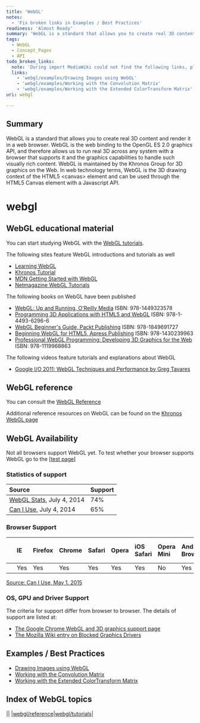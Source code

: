 ```yaml
---
title: 'WebGL'
notes:
  - 'Fix broken links in Examples / Best Practices'
readiness: 'Almost Ready'
summary: 'WebGL is a standard that allows you to create real 3D content and render it in a web browser. WebGL is the web binding to the OpenGL ES 2.0 graphics API, and therefore allows us to run real 3D across any system with a browser that supports it and the graphics capabilities to handle such visually rich content. WebGL is maintained by the Khronos Group for 3D graphics on the Web.  In web technology terms, WebGL is the 3D drawing context of the HTML5 &lt;canvas&gt; element and can be used through the HTML5 Canvas element with a Javascript API.'
tags:
  - WebGL
  - Concept_Pages
  - API
todo_broken_links:
  note: 'During import MediaWiki could not find the following links, please fix and adjust this list.'
  links:
    - 'webgl/examples/Drawing Images using WebGL'
    - 'webgl/examples/Working with the Convolution Matrix'
    - 'webgl/examples/Working with the Extended ColorTransform Matrix'
uri: webgl

---
```

## Summary

WebGL is a standard that allows you to create real 3D content and render it in a web browser. WebGL is the web binding to the OpenGL ES 2.0 graphics API, and therefore allows us to run real 3D across any system with a browser that supports it and the graphics capabilities to handle such visually rich content. WebGL is maintained by the Khronos Group for 3D graphics on the Web. In web technology terms, WebGL is the 3D drawing context of the HTML5 &lt;canvas&gt; element and can be used through the HTML5 Canvas element with a Javascript API.

# webgl

## WebGL educational material

You can start studying WebGL with the [WebGL tutorials](/webgl/tutorials).

The following sites feature WebGL introductions and tutorials as well

-   [Learning WebGL](http://learningwebgl.com/blog/?page_id=1217)
-   [Khronos Tutorial](http://www.khronos.org/webgl/wiki/Tutorial)
-   [MDN Getting Started with WebGL](https://developer.mozilla.org/en-US/docs/WebGL/Getting_started_with_WebGL)
-   [Netmagazine WebGL Tutorials](http://www.netmagazine.com/tag/webgl?ct=tutorial)

The following books on WebGL have been published

-   [WebGL: Up and Running, O'Reilly Media](http://shop.oreilly.com/product/0636920024729.do) ISBN: 978-1449323578
-   [Programming 3D Applications with HTML5 and WebGL](http://shop.oreilly.com/product/0636920029205.do) ISBN: 978-1-4493-6296-6
-   [WebGL Beginner's Guide, Packt Publishing](http://www.packtpub.com/webgl-javascript-beginners-guide/book) ISBN: 978-1849691727
-   [Beginning WebGL for HTML5, Apress Publishing](http://www.apress.com/9781430239963) ISBN: 978-1430239963
-   [Professional WebGL Programming: Developing 3D Graphics for the Web](http://www.wrox.com/WileyCDA/WroxTitle/Professional-WebGL-Programming-Developing-3D-Graphics-for-the-Web.productCd-1119968860.html) ISBN: 978-1119968863

The following videos feature tutorials and explanations about WebGL

-   [Google I/O 2011: WebGL Techniques and Performance by Greg Tavares](http://www.youtube.com/watch?v=rfQ8rKGTVlg)

## WebGL reference

You can consult the [WebGL Reference](/webgl/reference)

Additional reference resources on WebGL can be found on the [Khronos WebGL page](http://www.khronos.org/webgl/)

## WebGL Availability

Not all browsers support WebGL yet. To test whether your browser supports WebGL go to the [[test page](http://get.webgl.org/%7CWebGL)]

### Statistics of support

|Source|Support|
|:-----|:------|
|[WebGL Stats](http://webglstats.com), July 4, 2014|74%|
|[Can I Use](http://caniuse.com/#feat=webgl), July 4, 2014|65%|

### Browser Support

| |IE|Firefox|Chrome|Safari|Opera|iOS Safari|Opera Mini|Android Browser|Chrome for Android|
|:--|:--|:------|:-----|:-----|:----|:---------|:---------|:--------------|:-----------------|
| |Yes|Yes|Yes|Yes|Yes|Yes|No|Yes|Yes|

[Source: Can I Use, May 1. 2015](http://caniuse.com/#feat=webgl)

### OS, GPU and Driver Support

The criteria for support differ from browser to browser. The details of support are listed at:

-   [The Google Chrome WebGL and 3D graphics support page](http://support.google.com/chrome/bin/answer.py?hl=en&answer=1220892)
-   [The Mozilla Wiki entry on Blocked Graphics Drivers](https://wiki.mozilla.org/Blocklisting/Blocked_Graphics_Drivers)

## Examples / Best Practices

-   [Drawing Images using WebGL](/w/index.php?title=webgl/examples/Drawing_Images_using_WebGL&action=edit&redlink=1)
-   [Working with the Convolution Matrix](/w/index.php?title=webgl/examples/Working_with_the_Convolution_Matrix&action=edit&redlink=1)
-   [Working with the Extended ColorTransform Matrix](/w/index.php?title=webgl/examples/Working_with_the_Extended_ColorTransform_Matrix&action=edit&redlink=1)

## Index of WebGL topics

||
|[webgl/reference](/webgl/reference)|[webgl/tutorials](/webgl/tutorials)|

